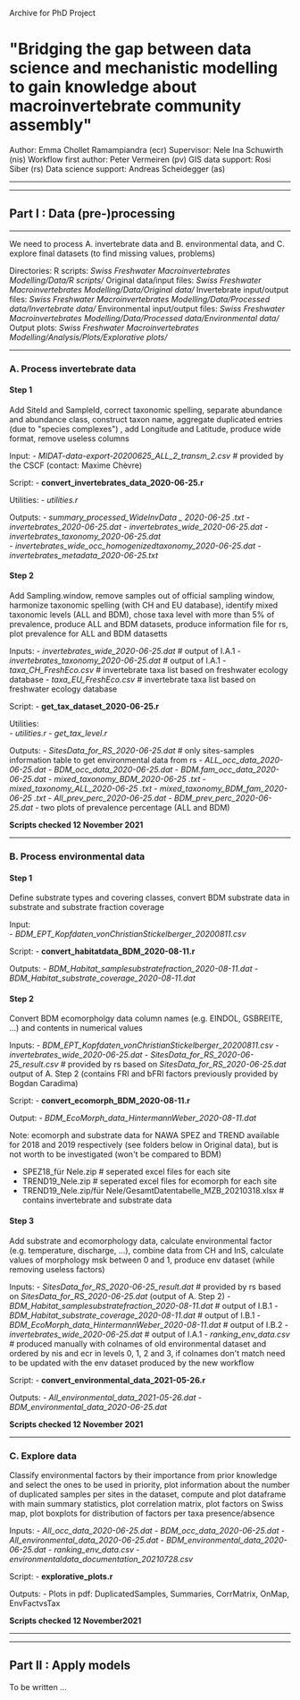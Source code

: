 Archive for PhD Project

# "Bridging the gap between data science and mechanistic modelling to gain knowledge about macroinvertebrate community assembly"

Author: Emma Chollet Ramampiandra (ecr)
Supervisor: Nele Ina Schuwirth (nis)
Workflow first author: Peter Vermeiren (pv)
GIS data support: Rosi Siber (rs)
Data science support: Andreas Scheidegger (as)

-----------------------------------------------------------------------------------------------------------------------------------
-----------------------------------------------------------------------------------------------------------------------------------

## Part I : Data (pre-)processing

-----------------------------------------------------------------------------------------------------------------------------------

We need to process  A. invertebrate data and B. environmental data, and C. explore final datasets (to find missing values, problems)

Directories:
R scripts: *Swiss Freshwater Macroinvertebrates Modelling/Data/R scripts/*
Original data/input files: *Swiss Freshwater Macroinvertebrates Modelling/Data/Original data/*
Invertebrate input/output files: *Swiss Freshwater Macroinvertebrates Modelling/Data/Processed data/Invertebrate data/*
Environmental input/output files: *Swiss Freshwater Macroinvertebrates Modelling/Data/Processed data/Environmental data/*
Output plots: *Swiss Freshwater Macroinvertebrates Modelling/Analysis/Plots/Explorative plots/*

-----------------------------------------------------------------------------------------------------------------------------------

### A. Process invertebrate data

#### Step 1
Add SiteId and SampleId, correct taxonomic spelling, separate abundance and abundance class, construct taxon name, 
aggregate duplicated entries (due to "species complexes") ,
add Longitude and Latitude, produce wide format, remove useless columns

Input:
	- *MIDAT-data-export-20200625_ALL_2_transm_2.csv*   # provided by the CSCF (contact: Maxime Chèvre)

Script:
	- **convert_invertebrates_data_2020-06-25.r**

Utilities:
	- *utilities.r*

Outputs:
	- *summary_processed_WideInvData _ 2020-06-25 .txt*
	- *invertebrates_2020-06-25.dat*
	- *invertebrates_wide_2020-06-25.dat*
	- *invertebrates_taxonomy_2020-06-25.dat*  
	- *invertebrates_wide_occ_homogenizedtaxonomy_2020-06-25.dat*
	- *invertebrates_metadata_2020-06-25.txt*

#### Step 2
Add Sampling.window, remove samples out of official sampling window, harmonize taxonomic spelling (with CH and EU database),
identify mixed taxonomic levels (ALL and BDM), chose taxa level with more than 5% of prevalence, produce ALL and BDM datasets,
produce information file for rs, plot  prevalence for ALL and BDM datasetts

Inputs:	
	- *invertebrates_wide_2020-06-25.dat*    # output of I.A.1
	- *invertebrates_taxonomy_2020-06-25.dat*    # output of I.A.1
	- *taxa_CH_FreshEco.csv*    #  invertebrate taxa list based on freshwater ecology database
	- *taxa_EU_FreshEco.csv*    #  invertebrate taxa list based on freshwater ecology database
	
Script:	
	- **get_tax_dataset_2020-06-25.r**

Utilities:	
	- *utilities.r*
	- *get_tax_level.r*
	
Outputs:
	- *SitesData_for_RS_2020-06-25.dat*    # only sites-samples information table to get environmental data from rs
	- *ALL_occ_data_2020-06-25.dat*
	- *BDM_occ_data_2020-06-25.dat*
	- *BDM.fam_occ_data_2020-06-25.dat*
	- *mixed_taxonomy_BDM_2020-06-25 .txt*
	- *mixed_taxonomy_ALL_2020-06-25 .txt*
	- *mixed_taxonomy_BDM_fam_2020-06-25 .txt*
	- *All_prev_perc_2020-06-25.dat*
	- *BDM_prev_perc_2020-06-25.dat*
	- two plots of prevalence percentage (ALL and BDM)

**Scripts checked 12 November 2021**

-----------------------------------------------------------------------------------------------------------------------------------

### B. Process environmental data

#### Step 1
Define substrate types and covering classes, convert BDM substrate data in substrate and substrate fraction coverage 

Input:	
	- *BDM_EPT_Kopfdaten_vonChristianStickelberger_20200811.csv*

Script:	
	- **convert_habitatdata_BDM_2020-08-11.r**

Outputs:
	- *BDM_Habitat_samplesubstratefraction_2020-08-11.dat*
	- *BDM_Habitat_substrate_coverage_2020-08-11.dat*

#### Step 2
Convert BDM ecomorpholgy data column names (e.g. EINDOL, GSBREITE, ...) and contents in numerical values

Inputs:	
	- *BDM_EPT_Kopfdaten_vonChristianStickelberger_20200811.csv*
	- *invertebrates_wide_2020-06-25.dat*
	- *SitesData_for_RS_2020-06-25_result.csv* # provided by rs based on *SitesData_for_RS_2020-06-25.dat* output of A. Step 2 
				(contains FRI and bFRI factors previously provided by Bogdan Caradima)

Script:	
	- **convert_ecomorph_BDM_2020-08-11.r**

Output:	
	- *BDM_EcoMorph_data_HintermannWeber_2020-08-11.dat*

Note: ecomorph and substrate data for NAWA SPEZ and TREND available for 2018 and 2019 respectively (see folders below in Original data), 
but is not worth to be investigated (won't be compared to BDM)
- SPEZ18_für Nele.zip    # seperated excel files for each site
- TREND19_Nele.zip    # seperated excel files for ecomorph for each site 
- TREND19_Nele.zip/für Nele/GesamtDatentabelle_MZB_20210318.xlsx    # contains invertebrate and substrate data

#### Step 3
Add substrate and ecomorphology data, calculate environmental factor (e.g. temperature, discharge, ...), 
combine data from CH and InS, calculate values of morphology msk between 0 and 1, produce env dataset (while removing useless factors)

Inputs:	
	- *SitesData_for_RS_2020-06-25_result.dat*    # provided by rs based on *SitesData_for_RS_2020-06-25.dat* (output of A. Step 2)
	- *BDM_Habitat_samplesubstratefraction_2020-08-11.dat*    # output of I.B.1
	- *BDM_Habitat_substrate_coverage_2020-08-11.dat*    # output of I.B.1
	- *BDM_EcoMorph_data_HintermannWeber_2020-08-11.dat*    # output of I.B.2
	- *invertebrates_wide_2020-06-25.dat*    # output of I.A.1
	- *ranking_env_data.csv*    # produced manually with colnames of old environmental dataset and ordered by nis and ecr in levels 0, 1, 2 and 3, 
				if colnames don't match need to be updated with the env dataset produced by the new workflow

Script:	
	- **convert_environmental_data_2021-05-26.r**

Outputs:
	- *All_environmental_data_2021-05-26.dat*
	- *BDM_environmental_data_2020-06-25.dat*

**Scripts checked 12 November 2021**

-----------------------------------------------------------------------------------------------------------------------------------

### C. Explore data

Classify environmental factors by their importance from prior knowledge and select the ones to be used in priority, plot information about the number of duplicated samples per sites in the dataset, compute and plot dataframe with main summary statistics, plot correlation matrix, plot factors on Swiss map, plot boxplots for distribution of factors per taxa presence/absence

Inputs:	
	- *All_occ_data_2020-06-25.dat*
	- *BDM_occ_data_2020-06-25.dat*
	- *All_environmental_data_2020-06-25.dat*
	- *BDM_environmental_data_2020-06-25.dat*
	- *ranking_env_data.csv*
	- *environmentaldata_documentation_20210728.csv*

Script:
	- **explorative_plots.r**

Outputs:
	- Plots in pdf: DuplicatedSamples, Summaries, CorrMatrix, OnMap, EnvFactvsTax

**Scripts checked 12 November2021**

-----------------------------------------------------------------------------------------------------------------------------------
-----------------------------------------------------------------------------------------------------------------------------------

## Part II : Apply models


To be written ...
